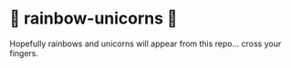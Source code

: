 # :rainbow: rainbow-unicorns :rainbow:

Hopefully rainbows and unicorns will appear from this repo... cross your fingers.
